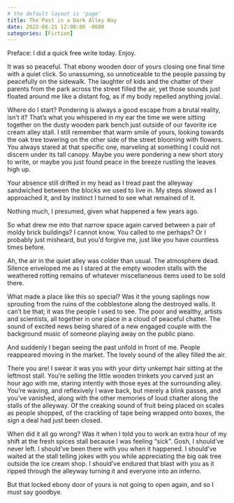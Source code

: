 ```yaml
---
# the default layout is 'page'
title: The Past in a Dark Alley Way
date: 2022-08-21 12:00:00 -0600
categories: [Fiction]
---
```


Preface: I did a quick free write today. Enjoy.

It was so peaceful. That ebony wooden door of yours closing one final time with a quiet click. So unassuming, so unnoticeable to the people passing by peacefully on the sidewalk. The laughter of kids and the chatter of their parents from the park across the street filled the air, yet those sounds just floated around me like a distant fog, as if my body repelled anything jovial.

Where do I start? Pondering is always a good escape from a brutal reality, isn’t it? That’s what you whispered in my ear the time we were sitting together on the dusty wooden park bench just outside of our favorite ice cream alley stall. I still remember that warm smile of yours, looking towards the oak tree towering on the other side of the street blooming with flowers. You always stared at that specific one, marveling at something I could not discern under its tall canopy. Maybe you were pondering a new short story to write, or maybe you just found peace in the breeze rustling the leaves high up.

Your absence still drifted in my head as I tread past the alleyway sandwiched between the blocks we used to live in. My steps slowed as I approached it, and by instinct I turned to see what remained of it.

Nothing much, I presumed, given what happened a few years ago.

So what drew me into that narrow space again carved between a pair of moldy brick buildings? I cannot know. You called to me perhaps? Or I probably just misheard, but you’d forgive me, just like you have countless times before.

Ah, the air in the quiet alley was colder than usual. The atmosphere dead. Silence enveloped me as I stared at the empty wooden stalls with the weathered rotting remains of whatever miscellaneous items used to be sold there.

What made a place like this so special? Was it the young saplings now sprouting from the ruins of the cobblestone along the destroyed walls. It can’t be that; it was the people I used to see. The poor and wealthy, artists and scientists, all together in one place in a cloud of peaceful chatter. The sound of excited news being shared of a new engaged couple with the background music of someone playing away on the public piano.

And suddenly I began seeing the past unfold in front of me. People reappeared moving in the market. The lovely sound of the alley filled the air.

There you are! I swear it was you with your dirty unkempt hair sitting at the leftmost stall. You’re selling the little wooden trinkets you carved just an hour ago with me, staring intently with those eyes at the surrounding alley. You’re waving, and reflexively I wave back, but merely a blink passes, and you’ve vanished, along with the other memories of loud chatter along the stalls of the alleyway. Of the creaking sound of fruit being placed on scales as people shopped, of the crackling of tape being wrapped onto boxes, the sign a deal had just been closed.

When did it all go wrong? Was it when I told you to work an extra hour of my shift at the fresh spices stall because I was feeling “sick”. Gosh, I should’ve never left. I should’ve been there with you when it happened. I should’ve waited at the stall telling jokes with you while appreciating the big oak tree outside the ice cream shop. I should’ve endured that blast with you as it ripped through the alleyway turning it and everyone into an inferno.

But that locked ebony door of yours is not going to open again, and so I must say goodbye.